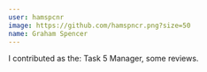 ```yaml
---
user: hamspcnr
image: https://github.com/hamspncr.png?size=50
name: Graham Spencer
---
```

I contributed as the: Task 5 Manager, some reviews.